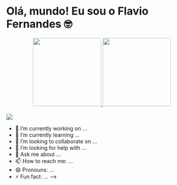 # Olá, mundo! Eu sou o Flavio Fernandes 🤓

<div align="center">
  <a href="https://github.com/flaviofernandesjunior">
  <img height="180em" src="https://github-readme-stats.vercel.app/api?username=flaviofernandesjunior&show_icons=true&theme=dark&include_all_commits=true&count_private=true"/>
  <img height="180em" src="https://github-readme-stats.vercel.app/api/top-langs/?username=flaviofernandesjunior&layout=compact&langs_count=7&theme=dark"/>
</div>
<br>
<div>
  <a href="https://www.linkedin.com/in/flaviofernandesjr" target="_blank"><img src="https://img.shields.io/badge/-LinkedIn-%230077B5?style=for-the-badge&logo=linkedin&logoColor=white" target="_blank"></a> 
</div>

  
- 🔭 I’m currently working on ...
- 🌱 I’m currently learning ...
- 👯 I’m looking to collaborate on ...
- 🤔 I’m looking for help with ...
- 💬 Ask me about ...
- 📫 How to reach me: ...
- 😄 Pronouns: ...
- ⚡ Fun fact: ...
-->
